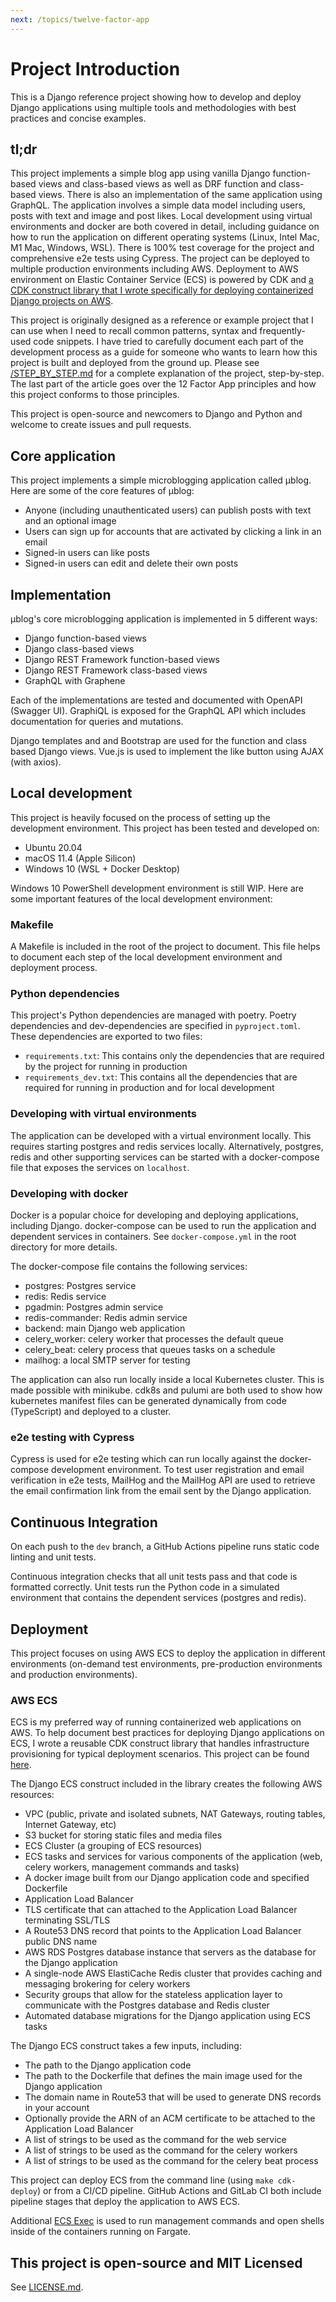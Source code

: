 ```yaml
---
next: /topics/twelve-factor-app
---
```


# Project Introduction

This is a Django reference project showing how to develop and deploy Django applications using multiple tools and methodologies with best practices and concise examples.

## tl;dr

This project implements a simple blog app using vanilla Django function-based views and class-based views as well as DRF function and class-based views. There is also an implementation of the same application using GraphQL. The application involves a simple data model including users, posts with text and image and post likes. Local development using virtual environments and docker are both covered in detail, including guidance on how to run the application on different operating systems (Linux, Intel Mac, M1 Mac, Windows, WSL). There is 100% test coverage for the project and comprehensive e2e tests using Cypress. The project can be deployed to multiple production environments including AWS. Deployment to AWS environment on Elastic Container Service (ECS) is powered by CDK and [a CDK construct library that I wrote specifically for deploying containerized Django projects on AWS](https://github.com/briancaffey/django-cdk).

This project is originally designed as a reference or example project that I can use when I need to recall common patterns, syntax and frequently-used code snippets. I have tried to carefully document each part of the development process as a guide for someone who wants to learn how this project is built and deployed from the ground up. Please see [/STEP_BY_STEP.md](STEP_BY_STEP.md) for a complete explanation of the project, step-by-step. The last part of the article goes over the 12 Factor App principles and how this project conforms to those principles.

This project is open-source and newcomers to Django and Python and welcome to create issues and pull requests.

## Core application

This project implements a simple microblogging application called μblog. Here are some of the core features of μblog:

- Anyone (including unauthenticated users) can publish posts with text and an optional image
- Users can sign up for accounts that are activated by clicking a link in an email
- Signed-in users can like posts
- Signed-in users can edit and delete their own posts

## Implementation

μblog's core microblogging application is implemented in 5 different ways:

- Django function-based views
- Django class-based views
- Django REST Framework function-based views
- Django REST Framework class-based views
- GraphQL with Graphene

Each of the implementations are tested and documented with OpenAPI (Swagger UI). GraphiQL is exposed for the GraphQL API which includes documentation for queries and mutations.

Django templates and and Bootstrap are used for the function and class based Django views. Vue.js is used to implement the like button using AJAX (with axios).

## Local development

This project is heavily focused on the process of setting up the development environment. This project has been tested and developed on:

- Ubuntu 20.04
- macOS 11.4 (Apple Silicon)
- Windows 10 (WSL + Docker Desktop)

Windows 10 PowerShell development environment is still WIP. Here are some important features of the local development environment:

### Makefile

A Makefile is included in the root of the project to document. This file helps to document each step of the local development environment and deployment process.

### Python dependencies

This project's Python dependencies are managed with poetry. Poetry dependencies and dev-dependencies are specified in `pyproject.toml`. These dependencies are exported to two files:

- `requirements.txt`: This contains only the dependencies that are required by the project for running in production
- `requirements_dev.txt`: This contains all the dependencies that are required for running in production and for local development

### Developing with virtual environments

The application can be developed with a virtual environment locally. This requires starting postgres and redis services locally. Alternatively, postgres, redis and other supporting services can be started with a docker-compose file that exposes the services on `localhost`.

### Developing with docker

Docker is a popular choice for developing and deploying applications, including Django. docker-compose can be used to run the application and dependent services in containers. See `docker-compose.yml` in the root directory for more details.

The docker-compose file contains the following services:

- postgres: Postgres service
- redis: Redis service
- pgadmin: Postgres admin service
- redis-commander: Redis admin service
- backend: main Django web application
- celery_worker: celery worker that processes the default queue
- celery_beat: celery process that queues tasks on a schedule
- mailhog: a local SMTP server for testing

The application can also run locally inside a local Kubernetes cluster. This is made possible with minikube. cdk8s and pulumi are both used to show how kubernetes manifest files can be generated dynamically from code (TypeScript) and deployed to a cluster.

### e2e testing with Cypress

Cypress is used for e2e testing which can run locally against the docker-compose development environment. To test user registration and email verification in e2e tests, MailHog and the MailHog API are used to retrieve the email confirmation link from the email sent by the Django application.

## Continuous Integration

On each push to the `dev` branch, a GitHub Actions pipeline runs static code linting and unit tests.

Continuous integration checks that all unit tests pass and that code is formatted correctly. Unit tests run the Python code in a simulated environment that contains the dependent services (postgres and redis).

## Deployment

This project focuses on using AWS ECS to deploy the application in different environments (on-demand test environments, pre-production environments and production environments).

### AWS ECS

ECS is my preferred way of running containerized web applications on AWS. To help document best practices for deploying Django applications on ECS, I wrote a reusable CDK construct library that handles infrastructure provisioning for typical deployment scenarios. This project can be found [here](https://github.com/briancaffey/django-cdk).

The Django ECS construct included in the library creates the following AWS resources:

- VPC (public, private and isolated subnets, NAT Gateways, routing tables, Internet Gateway, etc)
- S3 bucket for storing static files and media files
- ECS Cluster (a grouping of ECS resources)
- ECS tasks and services for various components of the application (web, celery workers, management commands and tasks)
- A docker image built from our Django application code and specified Dockerfile
- Application Load Balancer
- TLS certificate that can attached to the Application Load Balancer terminating SSL/TLS
- A Route53 DNS record that points to the Application Load Balancer public DNS name
- AWS RDS Postgres database instance that servers as the database for the Django application
- A single-node AWS ElastiCache Redis cluster that provides caching and messaging brokering for celery workers
- Security groups that allow for the stateless application layer to communicate with the Postgres database and Redis cluster
- Automated database migrations for the Django application using ECS tasks

The Django ECS construct takes a few inputs, including:

- The path to the Django application code
- The path to the Dockerfile that defines the main image used for the Django application
- The domain name in Route53 that will be used to generate DNS records in your account
- Optionally provide the ARN of an ACM certificate to be attached to the Application Load Balancer
- A list of strings to be used as the command for the web service
- A list of strings to be used as the command for the celery workers
- A list of strings to be used as the command for the celery beat process


This project can deploy ECS from the command line (using `make cdk-deploy`) or from a CI/CD pipeline. GitHub Actions and GitLab CI both include pipeline stages that deploy the application to AWS ECS.

Additional [ECS Exec](https://aws.amazon.com/blogs/containers/new-using-amazon-ecs-exec-access-your-containers-fargate-ec2/) is used to run management commands and open shells inside of the containers running on Fargate.

## This project is open-source and MIT Licensed

See [LICENSE.md](https://github.com/briancaffey/django-step-by-step/blob/main/LICENSE.md).
